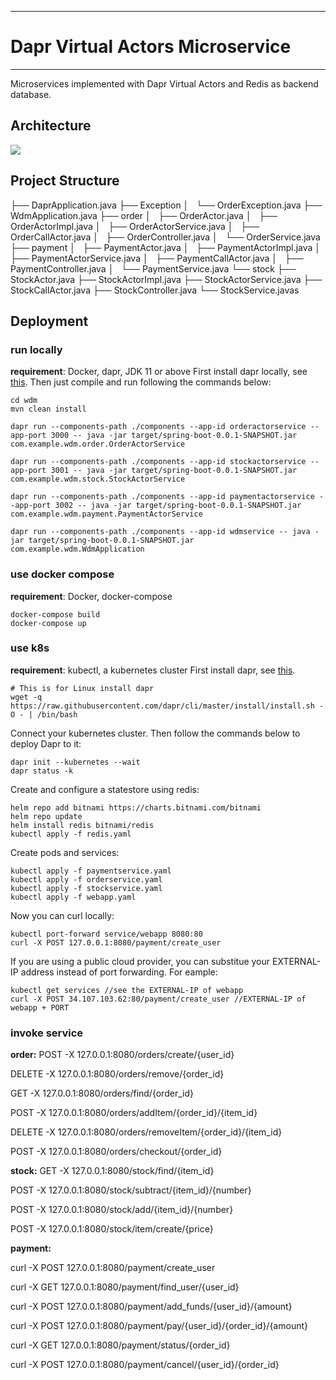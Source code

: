 ---------------
# Dapr Virtual Actors Microservice 
---------------
Microservices implemented with Dapr Virtual Actors and Redis as backend database.

## Architecture
![](https://i.imgur.com/mujeWKs.jpg)

## Project Structure

├── DaprApplication.java
├── Exception
│   └── OrderException.java
├── WdmApplication.java
├── order
│   ├── OrderActor.java
│   ├── OrderActorImpl.java
│   ├── OrderActorService.java
│   ├── OrderCallActor.java
│   ├── OrderController.java
│   └── OrderService.java
├── payment
│   ├── PaymentActor.java
│   ├── PaymentActorImpl.java
│   ├── PaymentActorService.java
│   ├── PaymentCallActor.java
│   ├── PaymentController.java
│   └── PaymentService.java
└── stock
    ├── StockActor.java
    ├── StockActorImpl.java
    ├── StockActorService.java
    ├── StockCallActor.java
    ├── StockController.java
    └── StockService.javas


## Deployment
### run locally
**requirement**: Docker, dapr, JDK 11 or above 
First install dapr locally, see [this](https://docs.dapr.io/getting-started/install-dapr-cli/). 
Then just compile and run following the commands below:
~~~
cd wdm
mvn clean install

dapr run --components-path ./components --app-id orderactorservice --app-port 3000 -- java -jar target/spring-boot-0.0.1-SNAPSHOT.jar com.example.wdm.order.OrderActorService

dapr run --components-path ./components --app-id stockactorservice --app-port 3001 -- java -jar target/spring-boot-0.0.1-SNAPSHOT.jar com.example.wdm.stock.StockActorService

dapr run --components-path ./components --app-id paymentactorservice --app-port 3002 -- java -jar target/spring-boot-0.0.1-SNAPSHOT.jar com.example.wdm.payment.PaymentActorService

dapr run --components-path ./components --app-id wdmservice -- java -jar target/spring-boot-0.0.1-SNAPSHOT.jar com.example.wdm.WdmApplication
~~~
### use docker compose
**requirement**: Docker, docker-compose
~~~
docker-compose build
docker-compose up
~~~

### use k8s
**requirement**: kubectl, a kubernetes cluster
First install dapr, see [this](https://docs.dapr.io/getting-started/install-dapr-cli/).

~~~
# This is for Linux install dapr
wget -q https://raw.githubusercontent.com/dapr/cli/master/install/install.sh -O - | /bin/bash
~~~

Connect your kubernetes cluster. Then follow the commands below to deploy Dapr to it:
~~~
dapr init --kubernetes --wait
dapr status -k
~~~

Create and configure a statestore using redis:

~~~
helm repo add bitnami https://charts.bitnami.com/bitnami
helm repo update
helm install redis bitnami/redis
kubectl apply -f redis.yaml
~~~

Create pods and services:

~~~
kubectl apply -f paymentservice.yaml
kubectl apply -f orderservice.yaml
kubectl apply -f stockservice.yaml
kubectl apply -f webapp.yaml
~~~

Now you can curl locally:

~~~
kubectl port-forward service/webapp 8080:80
curl -X POST 127.0.0.1:8080/payment/create_user
~~~
If you are using a public cloud provider, you can substitue your EXTERNAL-IP address instead of port forwarding. For eample:

~~~
kubectl get services //see the EXTERNAL-IP of webapp
curl -X POST 34.107.103.62:80/payment/create_user //EXTERNAL-IP of webapp + PORT
~~~



### invoke service
**order:**
POST -X 127.0.0.1:8080/orders/create/{user_id}

DELETE -X 127.0.0.1:8080/orders/remove/{order_id}

GET -X 127.0.0.1:8080/orders/find/{order_id}

POST -X 127.0.0.1:8080/orders/addItem/{order_id}/{item_id}

DELETE -X 127.0.0.1:8080/orders/removeItem/{order_id}/{item_id}

POST -X 127.0.0.1:8080/orders/checkout/{order_id}

**stock:**
GET -X 127.0.0.1:8080/stock/find/{item_id}

POST -X 127.0.0.1:8080/stock/subtract/{item_id}/{number}

POST -X 127.0.0.1:8080/stock/add/{item_id}/{number}

POST -X 127.0.0.1:8080/stock/item/create/{price}


**payment:**

curl -X POST 127.0.0.1:8080/payment/create_user

curl -X GET 127.0.0.1:8080/payment/find_user/{user_id}

curl -X POST 127.0.0.1:8080/payment/add_funds/{user_id}/{amount}

curl -X POST 127.0.0.1:8080/payment/pay/{user_id}/{order_id}/{amount}

curl -X GET 127.0.0.1:8080/payment/status/{order_id}

curl -X POST 127.0.0.1:8080/payment/cancel/{user_id}/{order_id}
